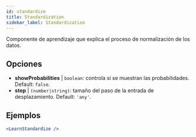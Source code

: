 ```yaml
---
id: standardize
title: Standardization
sidebar_label: Standardization
---
```


Componente de aprendizaje que explica el proceso de normalización de los datos.

## Opciones

* __showProbabilities__ | `boolean`: controla si se muestran las probabilidades. Default: `false`.
* __step__ | `(number|string)`: tamaño del paso de la entrada de desplazamiento. Default: `'any'`.


## Ejemplos

```jsx live
<LearnStandardize />
```

